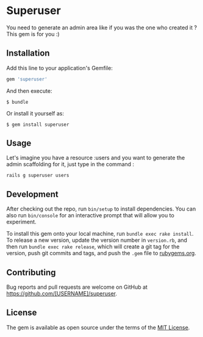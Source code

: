 # Superuser

You need to generate an admin area like if you was the one who created it ? This gem is for you :)

## Installation

Add this line to your application's Gemfile:

```ruby
gem 'superuser'
```

And then execute:

    $ bundle

Or install it yourself as:

    $ gem install superuser

## Usage

Let's imagine you have a resource :users and you want to generate the admin scaffolding for it, just type in the command :

`rails g superuser users`

## Development

After checking out the repo, run `bin/setup` to install dependencies. You can also run `bin/console` for an interactive prompt that will allow you to experiment.

To install this gem onto your local machine, run `bundle exec rake install`. To release a new version, update the version number in `version.rb`, and then run `bundle exec rake release`, which will create a git tag for the version, push git commits and tags, and push the `.gem` file to [rubygems.org](https://rubygems.org).

## Contributing

Bug reports and pull requests are welcome on GitHub at https://github.com/[USERNAME]/superuser.

## License

The gem is available as open source under the terms of the [MIT License](https://opensource.org/licenses/MIT).
